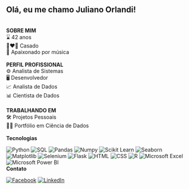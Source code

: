 ## Olá, eu me chamo Juliano Orlandi!
<br>
<strong>SOBRE MIM</strong><br>
⌛ 42 anos<br>
👩‍❤️‍👨 Casado<br>
🎸 Apaixonado por música<br>
<br>
<strong>PERFIL PROFISSIONAL</strong><br>
⚙️ Analista de Sistemas<br>
🖥 Desenvolvedor<br>
📈 Analista de Dados<br>
📊 Cientista de Dados<br>
<br>
<strong>TRABALHANDO EM</strong><br>
🛠️ Projetos Pessoais<br>
👨‍💻 Portfólio em Ciência de Dados<br>
<br>
<strong>Tecnologias</strong><br>

![Python](https://img.shields.io/badge/Python-3776AB?style=for-the-badge&logo=python&logoColor=white)
![SQL](https://img.shields.io/badge/SQL-4479A1?style=for-the-badge&logo=postgresql&logoColor=white)
![Pandas](https://img.shields.io/badge/Pandas-150458?style=for-the-badge&logo=pandas&logoColor=white)
![Numpy](https://img.shields.io/badge/Numpy-013243?style=for-the-badge&logo=numpy&logoColor=white)
![Scikit Learn](https://img.shields.io/badge/Scikit_Learn-F7931E?style=for-the-badge&logo=scikit-learn&logoColor=white)
![Seaborn](https://img.shields.io/badge/Seaborn-1F77B4?style=for-the-badge&logo=seaborn&logoColor=white)
![Matplotlib](https://img.shields.io/badge/Matplotlib-11557C?style=for-the-badge&logo=matplotlib&logoColor=white)
![Selenium](https://img.shields.io/badge/Selenium-43B02A?style=for-the-badge&logo=selenium&logoColor=white)
![Flask](https://img.shields.io/badge/Flask-000000?style=for-the-badge&logo=flask&logoColor=white)
![HTML](https://img.shields.io/badge/HTML-E34F26?style=for-the-badge&logo=html5&logoColor=white)
![CSS](https://img.shields.io/badge/CSS-1572B6?style=for-the-badge&logo=css3&logoColor=white)
![R](https://img.shields.io/badge/R-276DC3?style=for-the-badge&logo=r&logoColor=white)
![Microsoft Excel](https://img.shields.io/badge/Microsoft_Excel-217346?style=for-the-badge&logo=microsoft-excel&logoColor=white)
![Microsoft Power BI](https://img.shields.io/badge/Microsoft_Power_BI-F2C811?style=for-the-badge&logo=powerbi&logoColor=white)
<br>
<strong>Contato</strong><br>

[![Facebook](https://img.shields.io/badge/Facebook-1877F2?style=for-the-badge&logo=facebook&logoColor=white)](https://www.facebook.com/juliano.orlandi.7/)
[![LinkedIn](https://img.shields.io/badge/LinkedIn-0A66C2?style=for-the-badge&logo=linkedin&logoColor=white)](https://www.linkedin.com/in/juliano-orlandi/)




<!--
**JulianoOrlandi/JulianoOrlandi** is a ✨ _special_ ✨ repository because its `README.md` (this file) appears on your GitHub profile.

Here are some ideas to get you started:

- 🔭 I’m currently working on ...
- 🌱 I’m currently learning ...
- 👯 I’m looking to collaborate on ...
- 🤔 I’m looking for help with ...
- 💬 Ask me about ...
- 📫 How to reach me: ...
- 😄 Pronouns: ...
- ⚡ Fun fact: ...
-->
